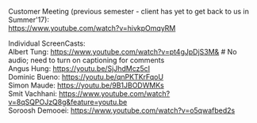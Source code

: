 Customer Meeting (previous semester - client has yet to get back to us in Summer'17):   
https://www.youtube.com/watch?v=hivkpOmqyRM
  

Individual ScreenCasts:    
Albert Tung: https://www.youtube.com/watch?v=pt4gJpDjS3M&  # No audio; need to turn on captioning for comments   
Angus Hung: https://youtu.be/SjJhdMcz5cI   
Dominic Bueno: https://youtu.be/qnPKTKrFqoU    
Simon Maude: https://youtu.be/9B1JBODWMKs   
Smit Vachhani: https://www.youtube.com/watch?v=8qSQPOJzQ8g&feature=youtu.be   
Soroosh Demooei: https://www.youtube.com/watch?v=o5qwafbed2s   
